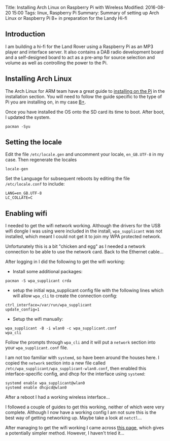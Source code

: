 Title: Installing Arch Linux on Raspberry Pi with Wireless
Modified: 2016-08-20 15:00
Tags: linux, Raspberry Pi
Summary: Summary of setting up Arch Linux or Raspberry Pi B+ in preparation for the Landy Hi-fi

## Introduction

I am building a hi-fi for the Land Rover using a Raspberry Pi as an MP3 player and interface server.  It also contains a DAB radio development board and a self-designed board to act as a pre-amp for source selection and volume as well as controlling the power to the Pi.

## Installing Arch Linux

The Arch Linux for ARM team have a great guide to [installing on the Pi](https://wiki.archlinux.org/index.php/Raspberry_Pi) in the installation section.  You will need to follow the guide specific to the type of Pi you are installing on, in my case [B+](https://archlinuxarm.org/platforms/armv6/raspberry-pi).

Once you have installed the OS onto the SD card its time to boot.  After boot, I updated the system.

~~~ shell
pacman -Syu
~~~

## Setting the locale

Edit the file `/etc/locale.gen` and uncomment your locale, `en_GB.UTF-8` in my case.  Then regenerate the locales

~~~ shell
locale-gen
~~~

Set the Language for subsequent reboots by editing the file `/etc/locale.conf` to include:

~~~ shell
LANG=en_GB.UTF-8
LC_COLLATE=C
~~~

## Enabling wifi

I needed to get the wifi network working.  Although the drivers for the USB wifi dongle I was using were included in the install, `wpa_supplicant` was not installed, which meant I could not get it to join my WPA protected network.

Unfortunately this is a bit "chicken and egg" as I needed a network connection to be able to use the network card.  Back to the Ethernet cable...

After logging in I did the following to get the wifi working:

* Install some additional packages:
~~~ shell
pacman -S wpa_supplicant crda
~~~

* setup the initial wpa_supplicant config file with the following lines which will allow `wpa_cli` to create the connection config:

~~~ shell
ctrl_interface=/var/run/wpa_supplicant
update_config=1
~~~

* Setup the wifi manually:
~~~ shell
wpa_supplicant -B -i wlan0 -c wpa_supplicant.conf
wpa_cli
~~~

Follow the prompts through `wpa_cli` and it will put a `network` section into your `wpa_supplicant.conf` file.

I am not too familiar with `systemd`, so have been around the houses here.  I copied the `network` section into a new file called `/etc/wpa_supplicant/wpa_supplicant-wlan0.conf`, then enabled this interface-specific config, and dhcp for the interface using `systemd`:

~~~ shell
systemd enable wpa_supplicant@wlan0
systemd enable dhcpcd@wlan0
~~~

After a reboot I had a working wireless interface...

I followed a couple of guides to get this working, neither of which were very complete.  Although I now have a working config I am not sure this is the best way of getting networking up.  Maybe take a look at `netctl`...

After managing to get the wifi working I came across [this page](http://qdosmsq.dunbar-it.co.uk/blog/2013/06/beginners-guide-to-arch-linux-on-the-raspberry-pi-part-2/comment-page-1/), which gives a potentially simpler method.  However, I haven't tried it...
